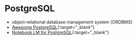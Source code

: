 # PostgreSQL


- object-relational database management system (ORDBMS) 
- [Awesome PostgreSQL](https://github.com/dhamaniasad/awesome-postgres){:target="_blank"}
- [Notebook LM for PostgreSQL](https://notebooklm.google.com/notebook/e693e163-a91e-428b-8bcd-65a111eb4cde){:target="_blank"}
